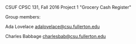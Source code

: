 CSUF CPSC 131, Fall 2016
Project 1
"Grocery Cash Register"

Group members:

Ada Lovelace adalovelace@csu.fullerton.edu

Charles Babbage charlesbab@csu.fullerton.edu
